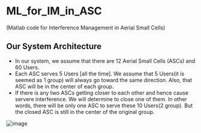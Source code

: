 # ML_for_IM_in_ASC
(Matlab code for Interference Management in Aerial Small Cells)

## Our System Architecture

* In our system, we assume that there are 12 Aerial Small Cells (ASCs) and 60 Users.
* Each ASC serves 5 Users [all the time]. We assume that 5 Users(it is seemed as 1 group) will always go toward the same direction. Also, that ASC will be in the center of each group.
* If there is any two ASCs getting closer to each other and hence cause servere interference. We will determine to close one of them. In other words, there will be only one ASC to serve these 10 Users(2 group). But the closed ASC is still in the center of the original group.

![image](https://github.com/locoling/ML_for_IM_in_ASC/blob/main/System_Architecture.png)
